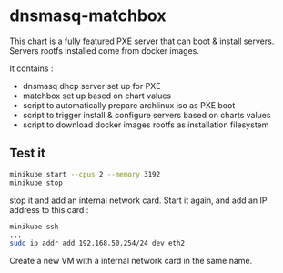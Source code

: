 
# dnsmasq-matchbox

This chart is a fully featured PXE server that can boot & install servers.
Servers rootfs installed come from docker images.

It contains :

- dnsmasq dhcp server set up for PXE
- matchbox set up based on chart values
- script to automatically prepare archlinux iso as PXE boot
- script to trigger install & configure servers based on charts values
- script to download docker images rootfs as installation filesystem

## Test it

```bash
minikube start --cpus 2 --memory 3192
minikube stop
```

stop it and add an internal network card.
Start it again, and add an IP address to this card :

```bash
minikube ssh
...
sudo ip addr add 192.168.50.254/24 dev eth2
```

Create a new VM with a internal network card in the same name.